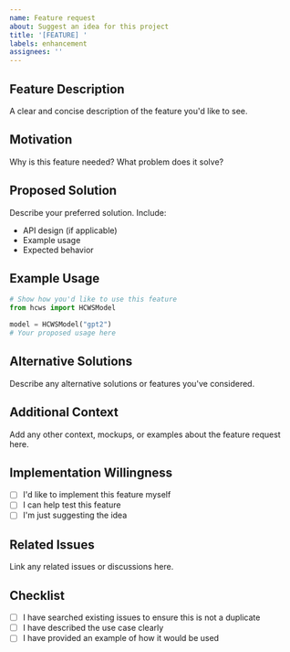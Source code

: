 ```yaml
---
name: Feature request
about: Suggest an idea for this project
title: '[FEATURE] '
labels: enhancement
assignees: ''
---
```


## Feature Description
A clear and concise description of the feature you'd like to see.

## Motivation
Why is this feature needed? What problem does it solve?

## Proposed Solution
Describe your preferred solution. Include:
- API design (if applicable)
- Example usage
- Expected behavior

## Example Usage
```python
# Show how you'd like to use this feature
from hcws import HCWSModel

model = HCWSModel("gpt2")
# Your proposed usage here
```

## Alternative Solutions
Describe any alternative solutions or features you've considered.

## Additional Context
Add any other context, mockups, or examples about the feature request here.

## Implementation Willingness
- [ ] I'd like to implement this feature myself
- [ ] I can help test this feature
- [ ] I'm just suggesting the idea

## Related Issues
Link any related issues or discussions here.

## Checklist
- [ ] I have searched existing issues to ensure this is not a duplicate
- [ ] I have described the use case clearly
- [ ] I have provided an example of how it would be used
